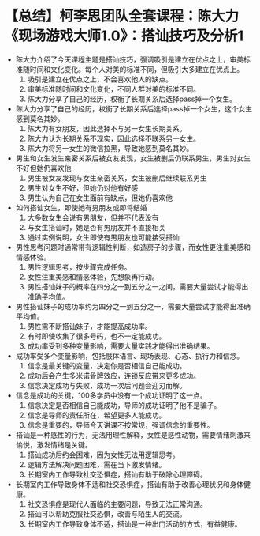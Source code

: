 # 【总结】柯李思团队全套课程：陈大力《现场游戏大师1.0》：搭讪技巧及分析1

-   陈大力介绍了今天课程主题是搭讪技巧，强调吸引是建立在优点之上，审美标准随时间和文化变化。每个人对美的标准不同，但吸引大多建立在优点上。
    1.  吸引是建立在优点之上，不会喜欢他人的缺点。
    2.  审美标准随时间和文化变化，不同人群对美的标准不同。
    3.  陈大力分享了自己的经历，权衡了长期关系后选择pass掉一个女生。
-   陈大力分享了自己的经历，权衡了长期关系后选择pass掉一个女生，这个女生感到莫名其妙。
    1.  陈大力有女朋友，因此选择不与另一女生长期关系。
    2.  陈大力认为长期关系不现实，因此选择不联系另一女生。
    3.  陈大力将另一女生的微信拉黑，导致她感到莫名其妙。
-   男生和女生发生亲密关系后被女友发现，女生被删后仍联系男生，男生对女生不好但她仍喜欢他
    1.  男生被女友发现与女生亲密关系，女生被删后继续联系男生
    2.  男生对女生不好，但她仍对他有好感
    3.  男生认为自己在女生面前有缺点，但她仍喜欢他
-   如何搭讪女生，即使她有男朋友或即将结婚
    1.  大多数女生会说有男朋友，但并不代表没有
    2.  与女生搭讪时，她是否有男朋友并不直接相关
    3.  通过实例说明，女生即使有男朋友也可能接受搭讪
-   男性思考问题时通常带有逻辑性判断，如造房子的步骤，而女性更注重美感和情感体验。
    1.  男性逻辑思考，按步骤完成任务。
    2.  女性注重美感和情感体验，先想象再行动。
    3.  男性搭讪妹子的概率在四分之一到五分之一之间，需要大量尝试才能得出准确平均值。
-   男性搭讪妹子的成功率约为四分之一到五分之一，需要大量尝试才能得出准确平均值。
    1.  男性需不断搭讪妹子，才能提高成功率。
    2.  有时即使收集了很多号码，也不一定能成功。
    3.  成功率受到多种变量影响，需要大量实践才能得出准确结果。
-   成功率受多个变量影响，包括肢体语言、现场表现、心态、执行力和信念。
    1.  信念是最关键的变量，决定你是否相信自己能成功。
    2.  成功后会产生多米诺骨牌效应，连锁反应带来更多成功。
    3.  信念决定成功与失败，成功一次后问题会迎刃而解。
-   信念是成功的关键，100多学员中没有一个成功证明了这一点。
    1.  信念决定是否相信自己能成功，导师的成功证明了他不是骗子。
    2.  信念是导师的责任所在，希望更多人能成功。
    3.  信念是重要的，导师今天讲课不按常规，强调信念的重要性。
-   搭讪是一种感性的行为，无法用理性解释，女性是感性动物，需要情绪刺激来愉悦，激发情绪是关键。
    1.  搭讪成功后约会困难，因为女性无法用逻辑思考。
    2.  逻辑方法解决问题困难，需在当下激发情绪。
    3.  长期室内工作导致社交恐惧症，搭讪有助于破除心理障碍。
-   长期室内工作导致身体不适和社交恐惧症，搭讪有助于改善心理状况和身体健康。
    1.  社交恐惧症是现代人面临的主要问题，导致无法正常沟通。
    2.  搭讪可以帮助克服社交恐惧，改善与陌生人的交流。
    3.  长期室内工作导致身体不适，搭讪是一种出门活动的方式，有益健康。